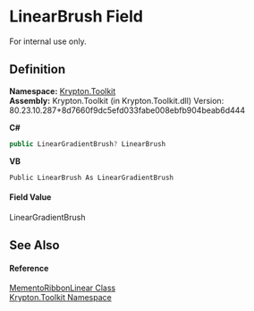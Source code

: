 # LinearBrush Field


For internal use only.



## Definition
**Namespace:** <a href="79d2eac2-21f4-54ff-7552-b20c33c30600.md">Krypton.Toolkit</a>  
**Assembly:** Krypton.Toolkit (in Krypton.Toolkit.dll) Version: 80.23.10.287+8d7660f9dc5efd033fabe008ebfb904beab6d444

**C#**
``` C#
public LinearGradientBrush? LinearBrush
```
**VB**
``` VB
Public LinearBrush As LinearGradientBrush
```



#### Field Value
LinearGradientBrush

## See Also


#### Reference
<a href="3818a9d7-2336-9c74-c640-ee76137bda16.md">MementoRibbonLinear Class</a>  
<a href="79d2eac2-21f4-54ff-7552-b20c33c30600.md">Krypton.Toolkit Namespace</a>  

